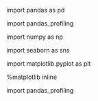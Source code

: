 import pandas as pd

import pandas_profiling

import numpy as np

import seaborn as sns

import matplotlib.pyplot as plt

%matplotlib inline

import pandas_profiling

